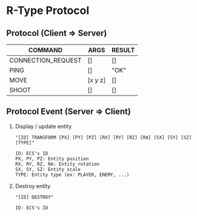 # R-Type Protocol

## Protocol (Client => Server)

| COMMAND            | ARGS      | RESULT |
| ------------------ | --------- | ------ |
| CONNECTION_REQUEST | []        | []     |
| PING               | []        | "OK"   |
| MOVE               | [x y z]   | []     |
| SHOOT              | []        | []     |

## Protocol Event (Server => Client)

1. Display / update entity
    ```text
    "[ID] TRANSFORM [PX] [PY] [PZ] [RX] [RY] [RZ] [RA] [SX] [SY] [SZ] [TYPE]"

    ID: ECS's ID
    PX, PY, PZ: Entity position
    RX, RY, RZ, RA: Entity rotation
    SX, SY, SZ: Entity scale
    TYPE: Entity type (ex: PLAYER, ENEMY, ...)
    ```

2. Destroy entity
    ```text
    "[ID] DESTROY"

    ID: ECS's ID
    ```
